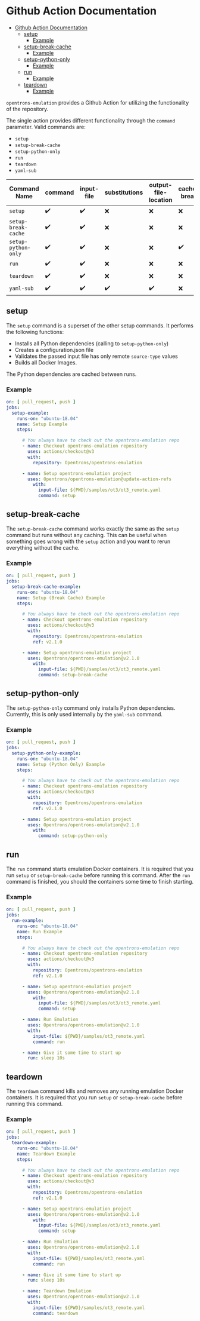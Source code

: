 # Github Action Documentation

- [Github Action Documentation](#github-action-documentation)
  - [setup](#setup)
    - [Example](#example)
  - [setup-break-cache](#setup-break-cache)
    - [Example](#example-1)
  - [setup-python-only](#setup-python-only)
    - [Example](#example-2)
  - [run](#run)
    - [Example](#example-3)
  - [teardown](#teardown)
    - [Example](#example-4)

`opentrons-emulation` provides a Github Action for utilizing the functionality of the repository.

The single action provides different functionality through the `command` parameter. Valid commands are:

- `setup`
- `setup-break-cache`
- `setup-python-only`
- `run`
- `teardown`
- `yaml-sub`

| Command Name        | command            | input-file         | substitutions      | output-file-location | cache-break        |
| ------------------- | ------------------ | ------------------ | ------------------ | -------------------- | ------------------ |
| `setup`             | :heavy_check_mark: | :heavy_check_mark: | :x:                | :x:                  | :x:                |
| `setup-break-cache` | :heavy_check_mark: | :heavy_check_mark: | :x:                | :x:                  | :x:                |
| `setup-python-only` | :heavy_check_mark: | :heavy_check_mark: | :x:                | :x:                  | :heavy_check_mark: |
| `run`               | :heavy_check_mark: | :heavy_check_mark: | :x:                | :x:                  | :x:                |
| `teardown`          | :heavy_check_mark: | :heavy_check_mark: | :x:                | :x:                  | :x:                |
| `yaml-sub`          | :heavy_check_mark: | :heavy_check_mark: | :heavy_check_mark: | :heavy_check_mark:   | :x:                |

## setup

The `setup` command is a superset of the other setup commands. It performs the following functions:

- Installs all Python dependencies (calling to `setup-python-only`)
- Creates a configuration.json file
- Validates the passed input file has only remote `source-type` values
- Builds all Docker Images.

The Python dependencies are cached between runs.

### Example

```yaml
on: [ pull_request, push ]
jobs:
  setup-example:
    runs-on: "ubuntu-18.04"
    name: Setup Example
    steps:

      # You always have to check out the opentrons-emulation repo 
      - name: Checkout opentrons-emulation repository
        uses: actions/checkout@v3
        with:
          repository: Opentrons/opentrons-emulation

      - name: Setup opentrons-emulation project
        uses: Opentrons/opentrons-emulation@update-action-refs
          with:
            input-file: ${PWD}/samples/ot3/ot3_remote.yaml
            command: setup
```

## setup-break-cache

The `setup-break-cache` command works exactly the same as the `setup` command but runs without any caching. This can be
useful when something goes wrong with the `setup` action and you want to rerun everything without the cache.

### Example

```yaml
on: [ pull_request, push ]
jobs:
  setup-break-cache-example:
    runs-on: "ubuntu-18.04"
    name: Setup (Break Cache) Example
    steps:

      # You always have to check out the opentrons-emulation repo 
      - name: Checkout opentrons-emulation repository
        uses: actions/checkout@v3
        with:
          repository: Opentrons/opentrons-emulation
          ref: v2.1.0

      - name: Setup opentrons-emulation project
        uses: Opentrons/opentrons-emulation@v2.1.0
          with:
            input-file: ${PWD}/samples/ot3/ot3_remote.yaml
            command: setup-break-cache
```

## setup-python-only

The `setup-python-only` command only installs Python dependencies. Currently, this is only used internally by the
`yaml-sub` command.

### Example

```yaml
on: [ pull_request, push ]
jobs:
  setup-python-only-example:
    runs-on: "ubuntu-18.04"
    name: Setup (Python Only) Example
    steps:

      # You always have to check out the opentrons-emulation repo 
      - name: Checkout opentrons-emulation repository
        uses: actions/checkout@v3
        with:
          repository: Opentrons/opentrons-emulation
          ref: v2.1.0

      - name: Setup opentrons-emulation project
        uses: Opentrons/opentrons-emulation@v2.1.0
          with:
            command: setup-python-only
```

## run

The `run` command starts emulation Docker containers. It is required that you run `setup` or `setup-break-cache` before
running this command. After the `run` command is finished, you should the containers some time to finish starting.

### Example

```yaml
on: [ pull_request, push ]
jobs:
  run-example:
    runs-on: "ubuntu-18.04"
    name: Run Example
    steps:

      # You always have to check out the opentrons-emulation repo 
      - name: Checkout opentrons-emulation repository
        uses: actions/checkout@v3
        with:
          repository: Opentrons/opentrons-emulation
          ref: v2.1.0

      - name: Setup opentrons-emulation project
        uses: Opentrons/opentrons-emulation@v2.1.0
          with:
            input-file: ${PWD}/samples/ot3/ot3_remote.yaml
            command: setup

      - name: Run Emulation
        uses: Opentrons/opentrons-emulation@v2.1.0
        with:
          input-file: ${PWD}/samples/ot3_remote.yaml
          command: run

      - name: Give it some time to start up
        run: sleep 10s
```

## teardown

The `teardowm` command kills and removes any running emulation Docker containers. It is required that you run `setup`
or `setup-break-cache` before running this command.

### Example

```yaml
on: [ pull_request, push ]
jobs:
  teardown-example:
    runs-on: "ubuntu-18.04"
    name: Teardown Example
    steps:

      # You always have to check out the opentrons-emulation repo 
      - name: Checkout opentrons-emulation repository
        uses: actions/checkout@v3
        with:
          repository: Opentrons/opentrons-emulation
          ref: v2.1.0

      - name: Setup opentrons-emulation project
        uses: Opentrons/opentrons-emulation@v2.1.0
          with:
            input-file: ${PWD}/samples/ot3/ot3_remote.yaml
            command: setup

      - name: Run Emulation
        uses: Opentrons/opentrons-emulation@v2.1.0
        with:
          input-file: ${PWD}/samples/ot3_remote.yaml
          command: run

      - name: Give it some time to start up
        run: sleep 10s

      - name: Teardown Emulation
        uses: Opentrons/opentrons-emulation@v2.1.0
        with:
          input-file: ${PWD}/samples/ot3_remote.yaml
          command: teardown
```
